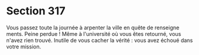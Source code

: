 # Section 317

Vous passez toute la journée à arpenter la ville en quête de
renseigne ments. Peine perdue ! Même à l'université où vous êtes
retourné, vous n'avez rien trouvé. Inutile de vous cacher la vérité
: vous avez échoué dans votre mission.